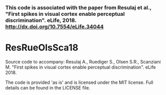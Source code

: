 

### This code is associated with the paper from Resulaj  et al., "First spikes in visual cortex enable perceptual discrimination". eLife, 2018. http://dx.doi.org/10.7554/eLife.34044

# ResRueOlsSca18
Source code to accompany: Resulaj A., Ruediger S., Olsen S.R., Scanziani M. "First spikes in visual cortex enable perceptual discrimination". eLife 2018. 

The code is provided 'as is' and is licensed under the MIT license. Full details can be found in the LICENSE file.
